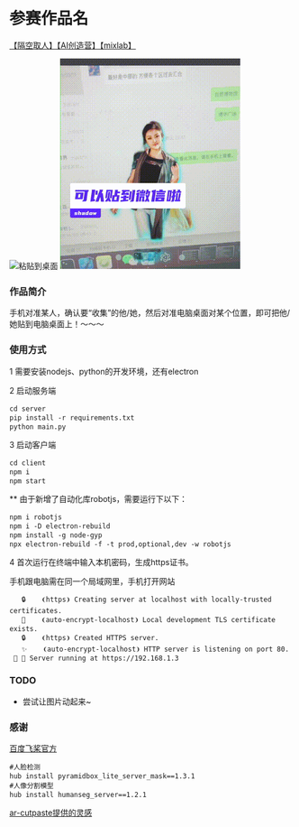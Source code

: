 # 参赛作品名
[【隔空取人】【AI创造营】【mixlab】](https://mp.weixin.qq.com/s/UvYNdSBOmSSuCouWZ4MvwQ)

![粘贴到桌面](demo/01.gif "01.gif")
![粘贴到微信](demo/02.gif "02.gif")

### 作品简介

手机对准某人，确认要“收集”的他/她，然后对准电脑桌面对某个位置，即可把他/她贴到电脑桌面上！～～～


### 使用方式

1 需要安装nodejs、python的开发环境，还有electron

2 启动服务端
```
cd server
pip install -r requirements.txt
python main.py
```

3 启动客户端
```
cd client
npm i
npm start
```

** 由于新增了自动化库robotjs，需要运行下以下：
```
npm i robotjs
npm i -D electron-rebuild
npm install -g node-gyp
npx electron-rebuild -f -t prod,optional,dev -w robotjs
```

4 首次运行在终端中输入本机密码，生成https证书。

手机跟电脑需在同一个局域网里，手机打开网站
```
   🔒    ❨https❩ Creating server at localhost with locally-trusted certificates.
   📜    ❨auto-encrypt-localhost❩ Local development TLS certificate exists.
   🔒    ❨https❩ Created HTTPS server.
   ✨    ❨auto-encrypt-localhost❩ HTTP server is listening on port 80.
 🚀 🎉 Server running at https://192.168.1.3
```

### TODO
- 尝试让图片动起来~

### 感谢

[百度飞桨官方](https://www.paddlepaddle.org.cn)
```
#人脸检测
hub install pyramidbox_lite_server_mask==1.3.1
#人像分割模型
hub install humanseg_server==1.2.1
```

[ar-cutpaste提供的灵感](https://github.com/cyrildiagne/ar-cutpaste)

